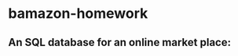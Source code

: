# bamazon-homework
An SQL database for an online market place:
----------------------------------------------------

